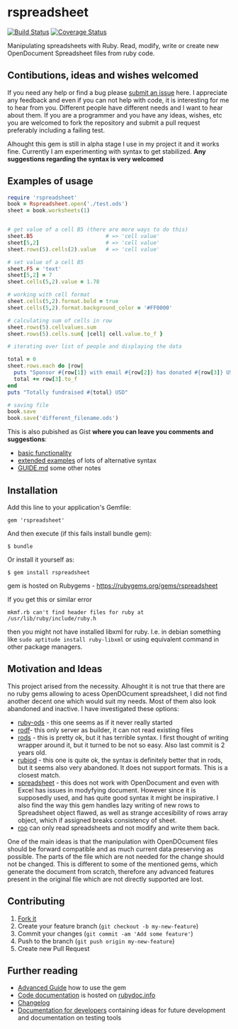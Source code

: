 # rspreadsheet

[![Build Status](https://api.travis-ci.org/gorn/rspreadsheet.svg?branch=master)](https://travis-ci.org/gorn/rspreadsheet) [![Coverage Status](https://coveralls.io/repos/gorn/rspreadsheet/badge.png)](https://coveralls.io/r/gorn/rspreadsheet)
 
Manipulating spreadsheets with Ruby. Read, modify, write or create new OpenDocument Spreadsheet files from ruby code.

## Contibutions, ideas and wishes welcomed

If you need any help or find a bug please [submit an issue](https://github.com/gorn/rspreadsheet/issues) here. I appreciate any feedback and even if you can not help with code, it is interesting for me to hear from you. Different people have different needs and I want to hear about them. If you are a programmer and you have any ideas, wishes, etc you are welcomed to fork the repository and submit a pull request preferably including a failing test.

Alhought this gem is still in alpha stage I use in my project it and it works fine. Currently I am experimenting with syntax to get stabilized. **Any suggestions regarding the syntax is very welcomed**
 
## Examples of usage
  
```ruby
require 'rspreadsheet'
book = Rspreadsheet.open('./test.ods')
sheet = book.worksheets(1)


# get value of a cell B5 (there are more ways to do this)
sheet.B5                       # => 'cell value'
sheet[5,2]                     # => 'cell value'
sheet.rows(5).cells(2).value   # => 'cell value'

# set value of a cell B5
sheet.F5 = 'text'
sheet[5,2] = 7
sheet.cells(5,2).value = 1.78

# working with cell format
sheet.cells(5,2).format.bold = true
sheet.cells(5,2).format.background_color = '#FF0000'

# calculating sum of cells in row
sheet.rows(5).cellvalues.sum
sheet.rows(5).cells.sum{ |cell| cell.value.to_f }

# iterating over list of people and displaying the data

total = 0
sheet.rows.each do |row|
  puts "Sponsor #{row[1]} with email #{row[2]} has donated #{row[3]} USD."
  total += row[3].to_f
end
puts "Totally fundraised #{total} USD"

# saving file
book.save
book.save('different_filename.ods')
```

This is also pubished as Gist **where you can leave you comments and suggestions**:

  * [basic functionality](https://gist.github.com/gorn/42e33d086d9b4fda10ec) 
  * [extended examples](https://gist.github.com/gorn/b432e6a69e82628349e6) of lots of alternative syntax
  * [GUIDE.md](GUIDE.md) some other notes

## Installation

Add this line to your application's Gemfile:

    gem 'rspreadsheet'

And then execute (if this fails install bundle gem):

    $ bundle

Or install it yourself as:

    $ gem install rspreadsheet
    
gem is hosted on Rubygems - https://rubygems.org/gems/rspreadsheet

If you get this or similar error

    mkmf.rb can't find header files for ruby at /usr/lib/ruby/include/ruby.h 
    
then you might not have installed libxml for ruby. I.e. in debian something like <code>sudo aptitude install ruby-libxml</code> or using equivalent command in other package managers.

## Motivation and Ideas

This project arised from the necessity. Alhought it is not true that there are no ruby gems allowing to acess OpenDOcument spreadsheet, I did not find another decent one which would suit my needs. Most of them also look abandoned and inactive. I have investigated these options:

  * [ruby-ods](https://github.com/yalab/ruby-ods) - this one seems as if it never really started
  * [rodf](https://github.com/thiagoarrais/rodf)- this only server as builder, it can not read existing files
  * [rods](http://www.drbreinlinger.de/ruby/rods/) - this is pretty ok, but it has terrible syntax. I first thought of writing wrapper around it, but it turned to be not so easy. Also last commit is 2 years old.
  * [rubiod](https://github.com/netoctone/rubiod) - this one is quite ok, the syntax is definitely better that in rods, but it seems also very abandoned. It does not support formats. This is a closest match.
  * [spreadsheet](https://github.com/zdavatz/spreadsheet) - this does not work with OpenDocument and even with Excel has issues in modyfying document. However since it is supposedly used, and has quite good syntax it might be inspirative. I also find the way this gem handles lazy writing of new rows to Spreadsheet object flawed, as well as strange accesibility of rows array object, which if assigned breaks consistency of sheet.
  * [roo](https://github.com/roo-rb/roo) can only read spreadsheets and not modify and write them back.

One of the main ideas is that the manipulation with OpenDOcument files should be forward compatible and as much current data preserving as possible. The parts of the file which are not needed for the change should not be changed. This is different to some of the mentioned gems, which generate the document from scratch, therefore any advanced features present in the original file which are not directly supported are lost.

  
## Contributing

1. [Fork it](http://github.com/gorn/rspreadsheet/fork)
2. Create your feature branch (`git checkout -b my-new-feature`)
3. Commit your changes (`git commit -am 'Add some feature'`)
4. Push to the branch (`git push origin my-new-feature`)
5. Create new Pull Request

## Further reading

* [Advanced Guide](GUIDE.md) how to use the gem
* [Code documentation](http://www.rubydoc.info/github/gorn/rspreadsheet) is hosted on [rubydoc.info](http://www.rubydoc.info/)
* [Changelog](CHANGELOG.md)
* [Documentation for developers](DEVEL_BLOG.md) containing ideas for future development and documentation on testing tools
